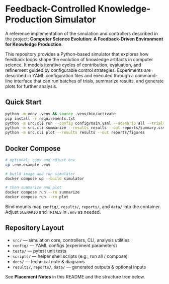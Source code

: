 # Feedback-Controlled Knowledge-Production Simulator

A reference implementation of the simulation and controllers described in the project:
**Computer Science Evolution: A Feedback-Driven Environment for Knowledge Production**.

This repository provides a Python-based simulator that explores how feedback loops
shape the evolution of knowledge artifacts in computer science. It models iterative
cycles of contribution, evaluation, and refinement guided by configurable control
strategies. Experiments are described in YAML configuration files and executed
through a command-line interface that can run batches of trials, summarize results,
and generate plots for further analysis.

## Quick Start
```bash
python -m venv .venv && source .venv/bin/activate
pip install -r requirements.txt
python -m src.cli run --config config/main.yaml --scenario all --trials 50
python -m src.cli summarize --results results --out reports/summary.csv
python -m src.cli plot --results results --out reports/figures
```

## Docker Compose

```bash
# optional: copy and adjust env
cp .env.example .env

# build image and run simulator
docker compose up --build simulator

# then summarize and plot
docker compose run --rm summarize
docker compose run --rm plot
```

Bind mounts map `config/`, `results/`, `reports/`, and `data/` into the container.
Adjust `SCENARIO` and `TRIALS` in `.env` as needed.

## Repository Layout
- `src/` — simulation core, controllers, CLI, analysis utilities
- `config/` — YAML configs (experiment parameters)
- `tests/` — pytest unit tests
- `scripts/` — helper shell scripts (e.g., run all / compose)
- `docs/` — technical note & diagrams
- `results/`, `reports/`, `data/` — generated outputs & optional inputs

See **Placement Notes** in this README and the structure tree below.
